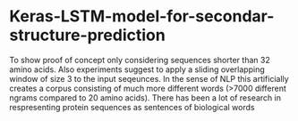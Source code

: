 # Keras-LSTM-model-for-secondar-structure-prediction
To show proof of concept only considering sequences shorter than 32 amino acids. Also experiments suggest to apply a sliding overlapping window of size 3 to the input seqeunces. In the sense of NLP this artificially creates a corpus consisting of much more different words (>7000 different ngrams compared to 20 amino acids). There has been a lot of research in respresenting protein sequences as sentences of biological words
